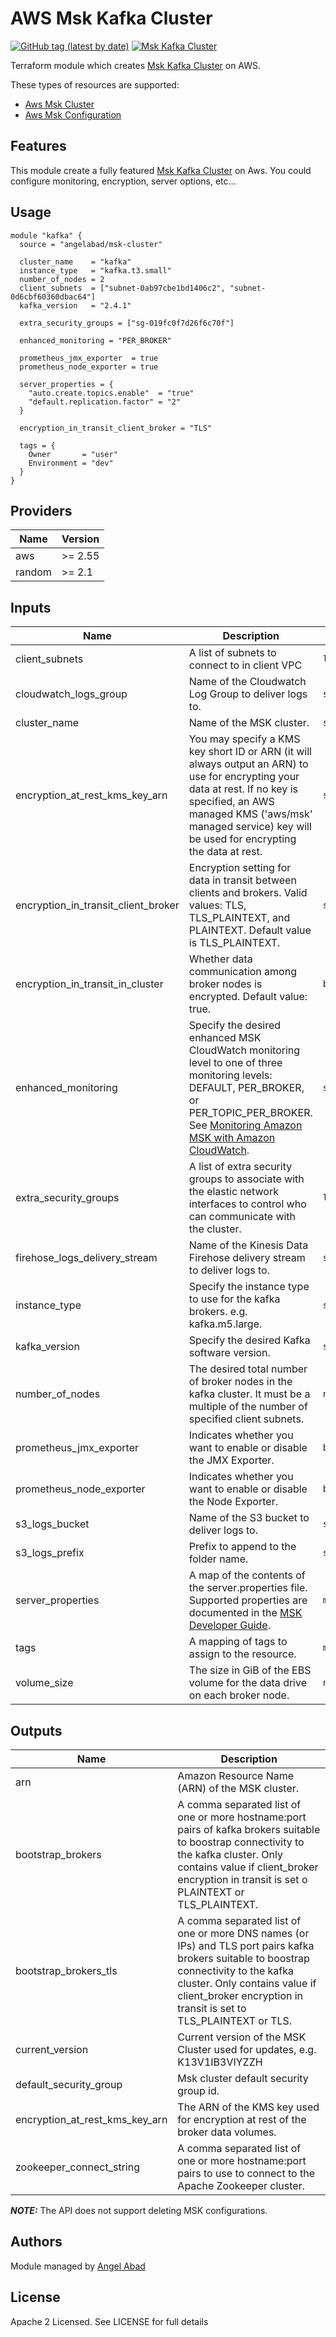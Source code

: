 # AWS Msk Kafka Cluster

[![GitHub tag (latest by date)](https://img.shields.io/github/v/tag/angelabad/terraform-aws-msk-cluster)](https://github.com/angelabad/terraform-aws-msk-cluster/releases)
[![Msk Kafka Cluster](https://circleci.com/gh/angelabad/terraform-aws-msk-cluster.svg?style=shield)](https://app.circleci.com/pipelines/github/angelabad/terraform-aws-msk-cluster)

Terraform module which creates [Msk Kafka Cluster](https://aws.amazon.com/msk/) on AWS.

These types of resources are supported:

* [Aws Msk Cluster](https://www.terraform.io/docs/providers/aws/r/msk_cluster.html)
* [Aws Msk Configuration](https://www.terraform.io/docs/providers/aws/r/msk_configuration.html)

## Features

This module create a fully featured [Msk Kafka Cluster](https://aws.amazon.com/msk/) on Aws. You could configure monitoring, encryption, server
options, etc...

## Usage

```hcl
module "kafka" {
  source = "angelabad/msk-cluster"

  cluster_name    = "kafka"
  instance_type   = "kafka.t3.small"
  number_of_nodes = 2
  client_subnets  = ["subnet-0ab97cbe1bd1406c2", "subnet-0d6cbf60360dbac64"]
  kafka_version   = "2.4.1"

  extra_security_groups = ["sg-019fc0f7d26f6c70f"]

  enhanced_monitoring = "PER_BROKER"

  prometheus_jmx_exporter  = true
  prometheus_node_exporter = true

  server_properties = {
    "auto.create.topics.enable"  = "true"
    "default.replication.factor" = "2"
  }

  encryption_in_transit_client_broker = "TLS"

  tags = {
    Owner       = "user"
    Environment = "dev"
  }
}
```

<!-- BEGINNING OF PRE-COMMIT-TERRAFORM DOCS HOOK -->
## Providers

| Name | Version |
|------|---------|
| aws | >= 2.55 |
| random | >= 2.1 |

## Inputs

| Name | Description | Type | Default | Required |
|------|-------------|------|---------|:-----:|
| client\_subnets | A list of subnets to connect to in client VPC | `list(string)` | n/a | yes |
| cloudwatch\_logs\_group | Name of the Cloudwatch Log Group to deliver logs to. | `string` | n/a | yes |
| cluster\_name | Name of the MSK cluster. | `string` | n/a | yes |
| encryption\_at\_rest\_kms\_key\_arn | You may specify a KMS key short ID or ARN (it will always output an ARN) to use for encrypting your data at rest. If no key is specified, an AWS managed KMS ('aws/msk' managed service) key will be used for encrypting the data at rest. | `string` | n/a | yes |
| encryption\_in\_transit\_client\_broker | Encryption setting for data in transit between clients and brokers. Valid values: TLS, TLS\_PLAINTEXT, and PLAINTEXT. Default value is TLS\_PLAINTEXT. | `string` | `"TLS_PLAINTEXT"` | no |
| encryption\_in\_transit\_in\_cluster | Whether data communication among broker nodes is encrypted. Default value: true. | `bool` | `true` | no |
| enhanced\_monitoring | Specify the desired enhanced MSK CloudWatch monitoring level to one of three monitoring levels: DEFAULT, PER\_BROKER, or PER\_TOPIC\_PER\_BROKER. See [Monitoring Amazon MSK with Amazon CloudWatch](https://docs.aws.amazon.com/msk/latest/developerguide/monitoring.html). | `string` | `"DEFAULT"` | no |
| extra\_security\_groups | A list of extra security groups to associate with the elastic network interfaces to control who can communicate with the cluster. | `list(string)` | `[]` | no |
| firehose\_logs\_delivery\_stream | Name of the Kinesis Data Firehose delivery stream to deliver logs to. | `string` | n/a | yes |
| instance\_type | Specify the instance type to use for the kafka brokers. e.g. kafka.m5.large. | `string` | n/a | yes |
| kafka\_version | Specify the desired Kafka software version. | `string` | n/a | yes |
| number\_of\_nodes | The desired total number of broker nodes in the kafka cluster. It must be a multiple of the number of specified client subnets. | `number` | n/a | yes |
| prometheus\_jmx\_exporter | Indicates whether you want to enable or disable the JMX Exporter. | `bool` | `false` | no |
| prometheus\_node\_exporter | Indicates whether you want to enable or disable the Node Exporter. | `bool` | `false` | no |
| s3\_logs\_bucket | Name of the S3 bucket to deliver logs to. | `string` | n/a | yes |
| s3\_logs\_prefix | Prefix to append to the folder name. | `string` | n/a | yes |
| server\_properties | A map of the contents of the server.properties file. Supported properties are documented in the [MSK Developer Guide](https://docs.aws.amazon.com/msk/latest/developerguide/msk-configuration-properties.html). | `map(string)` | `{}` | no |
| tags | A mapping of tags to assign to the resource. | `map(string)` | n/a | yes |
| volume\_size | The size in GiB of the EBS volume for the data drive on each broker node. | `number` | `1000` | no |

## Outputs

| Name | Description |
|------|-------------|
| arn | Amazon Resource Name (ARN) of the MSK cluster. |
| bootstrap\_brokers | A comma separated list of one or more hostname:port pairs of kafka brokers suitable to boostrap connectivity to the kafka cluster. Only contains value if client\_broker encryption in transit is set o PLAINTEXT or TLS\_PLAINTEXT. |
| bootstrap\_brokers\_tls | A comma separated list of one or more DNS names (or IPs) and TLS port pairs kafka brokers suitable to boostrap connectivity to the kafka cluster. Only contains value if client\_broker encryption in transit is set to TLS\_PLAINTEXT or TLS. |
| current\_version | Current version of the MSK Cluster used for updates, e.g. K13V1IB3VIYZZH |
| default\_security\_group | Msk cluster default security group id. |
| encryption\_at\_rest\_kms\_key\_arn | The ARN of the KMS key used for encryption at rest of the broker data volumes. |
| zookeeper\_connect\_string | A comma separated list of one or more hostname:port pairs to use to connect to the Apache Zookeeper cluster. |

<!-- END OF PRE-COMMIT-TERRAFORM DOCS HOOK -->

**_NOTE:_**  The API does not support deleting MSK configurations.

## Authors

Module managed by [Angel Abad](https://angelabad.me)

## License

Apache 2 Licensed. See LICENSE for full details
